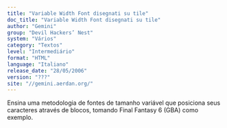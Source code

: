 ```yaml
---
title: "Variable Width Font disegnati su tile"
doc_title: "Variable Width Font disegnati su tile"
author: "Gemini"
group: "Devil Hackers’ Nest"
system: "Vários"
category: "Textos"
level: "Intermediário"
format: "HTML"
language: "Italiano"
release_date: "28/05/2006"
version: "???"
site: "//gemini.aerdan.org/"
---
```

Ensina uma metodologia de fontes de tamanho variável que posiciona seus caracteres através de blocos, tomando Final Fantasy 6 (GBA) como exemplo.